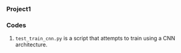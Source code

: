 ### Project1

### Codes 

1. `test_train_cnn.py` is a script that attempts to train using a CNN architecture.





